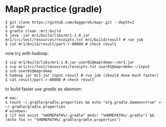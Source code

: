 MapR practice (gradle)
======================
    $ git clone https://github.com/daggerok/mapr.git --depth=1
    $ cd mapr
    $ gradle clean :mr1:build
    $ java -jar mr1/build/libs/mr1-1.0.jar mr1/src/test/resources/receipts.txt mr1/build/result # run job
    $ cat mr1/build/result/part-r-00000 # check result
    
now try with hadoop:

    $ scp mr1/build/libs/mr1-1.0.jar user01@maprdemo:~/mr1.jar
    $ scp mr1/src/test/resources/receipts.txt user01@maprdemo:~/input
    $ ssh user01@maprdemo
    $ hadoop jar mr1.jar input result # run job (should done much faster)
    $ cat result/part-r-00000 # check result

to build faster *use gradle as daemon*:

    # mac:
    $ touch ~/.gradle/gradle.properties && echo "org.gradle.daemon=true" > ~/.gradle/gradle.properties
    # windows:
    $ (if not exist "%HOMEPATH%/.gradle" mkdir "%HOMEPATH%/.gradle") && (echo foo >> "%HOMEPATH%/.gradle/gradle.properties")
